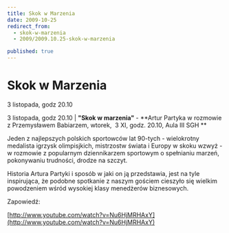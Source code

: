 ```yaml
---
title: Skok w Marzenia
date: 2009-10-25
redirect_from: 
  - skok-w-marzenia
  - 2009/2009.10.25-skok-w-marzenia

published: true
---
```




# Skok w Marzenia

<time>3 listopada, godz 20.10</time>

3 listopada, godz 20.10 | 
**"Skok w marzenia"**&nbsp;- **Artur Partyka w rozmowie z Przemysławem Babiarzem, wtorek,&nbsp; 3 XI, godz. 20.10, Aula&nbsp;III&nbsp;SGH **

Jeden z najlepszych polskich sportowców lat 90-tych - wielokrotny medalista igrzysk olimpisjkich, mistrzostw świata i Europy w skoku wzwyż - w rozmowie z popularnym dziennikarzem sportowym o spełnianiu marzeń, pokonywaniu trudności, drodze na szczyt. 

Historia Artura Partyki i sposób w jaki on ją przedstawia, jest na tyle inspirująca, że podobne spotkanie z naszym gościem cieszyło się wielkim powodzeniem wśród wysokiej klasy menedżerów biznesowych.

Zapowiedź:

[http://www.youtube.com/watch?v=Nu6HjMRHAxY](http://www.youtube.com/watch?v=Nu6HjMRHAxY)

<!--CONTENT FROM OLD SERVER (jos before 2013): 3 listopada, godz 20.10 | 
**"Skok w marzenia"**&nbsp;- **Artur Partyka w rozmowie z Przemysławem Babiarzem, wtorek,&nbsp; 3 XI, godz. 20.10, Aula&nbsp;III&nbsp;SGH **



Jeden z najlepszych polskich sportowców lat 90-tych - wielokrotny medalista igrzysk olimpisjkich, mistrzostw świata i Europy w skoku wzwyż - w rozmowie z popularnym dziennikarzem sportowym o spełnianiu marzeń, pokonywaniu trudności, drodze na szczyt. 



Historia Artura Partyki i sposób w jaki on ją przedstawia, jest na tyle inspirująca, że podobne spotkanie z naszym gościem cieszyło się wielkim powodzeniem wśród wysokiej klasy menedżerów biznesowych.

Zapowiedź:

[http://www.youtube.com/watch?v=Nu6HjMRHAxY](http://www.youtube.com/watch?v=Nu6HjMRHAxY)         
-->

<!--{{json:{"created_date":"2009-10-25 16:00:10","publish_down":"0000-00-00 00:00:00","id":"781"}}}-->
